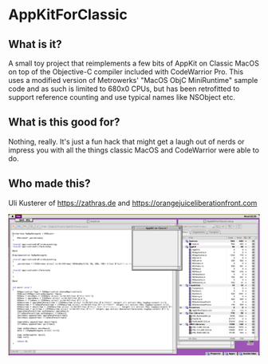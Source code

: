 AppKitForClassic
================

What is it?
-----------

A small toy project that reimplements a few bits of AppKit on Classic MacOS on top of the Objective-C compiler included with CodeWarrior Pro.
This uses a modified version of Metrowerks' "MacOS ObjC MiniRuntime" sample code and as such is limited to 680x0 CPUs, but has been retrofitted
to support reference counting and use typical names like NSObject etc.

What is this good for?
----------------------

Nothing, really. It's just a fun hack that might get a laugh out of nerds or impress you with all the things classic MacOS and CodeWarrior were able to do.

Who made this?
--------------

Uli Kusterer of https://zathras.de and https://orangejuiceliberationfront.com

![Screenshot of AppKitForClassic and CodeWarrior in action](readme_screenshot.png)

